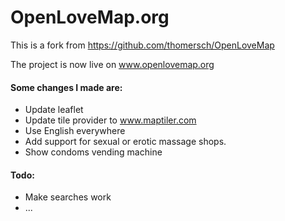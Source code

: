 # OpenLoveMap.org

This is a fork from https://github.com/thomersch/OpenLoveMap

The project is now live on www.openlovemap.org

#### Some changes I made are:
- Update leaflet
- Update tile provider to www.maptiler.com
- Use English everywhere
- Add support for sexual or erotic massage shops.
- Show condoms vending machine

#### Todo:
- Make searches work
- ...




